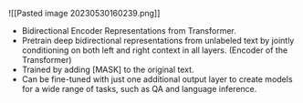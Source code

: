 ![[Pasted image 20230530160239.png]]

* Bidirectional Encoder Representations from Transformer.
* Pretrain deep bidirectional representations from unlabeled text by jointly conditioning on both left and right context in all layers. (Encoder of the Transformer)
* Trained by adding \[MASK\] to the original text.
* Can be fine-tuned with just one additional output layer to create models for a wide range of tasks, such as QA and language inference.
